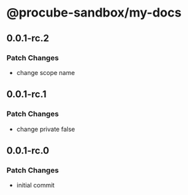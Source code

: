# @procube-sandbox/my-docs

## 0.0.1-rc.2

### Patch Changes

- change scope name

## 0.0.1-rc.1

### Patch Changes

- change private false

## 0.0.1-rc.0

### Patch Changes

- initial commit

